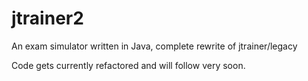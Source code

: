 # jtrainer2
An exam simulator written in Java, complete rewrite of jtrainer/legacy

Code gets currently refactored and will follow very soon.
